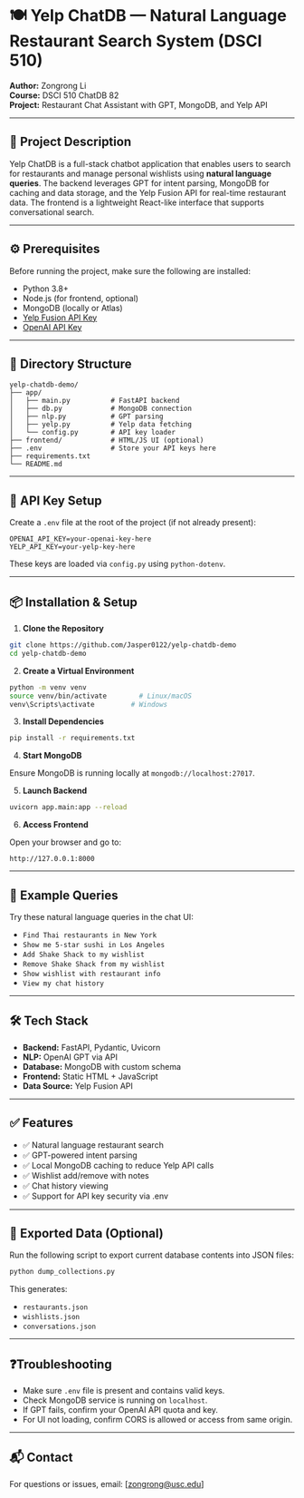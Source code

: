 # 🍽️ Yelp ChatDB — Natural Language Restaurant Search System (DSCI 510)

**Author:** Zongrong Li  
**Course:** DSCI 510 ChatDB 82  
**Project:** Restaurant Chat Assistant with GPT, MongoDB, and Yelp API  

---

## 📌 Project Description

Yelp ChatDB is a full-stack chatbot application that enables users to search for restaurants and manage personal wishlists using **natural language queries**. The backend leverages GPT for intent parsing, MongoDB for caching and data storage, and the Yelp Fusion API for real-time restaurant data. The frontend is a lightweight React-like interface that supports conversational search.

---

## ⚙️ Prerequisites

Before running the project, make sure the following are installed:

- Python 3.8+
- Node.js (for frontend, optional)
- MongoDB (locally or Atlas)
- [Yelp Fusion API Key](https://www.yelp.com/developers/v3/manage_app)
- [OpenAI API Key](https://platform.openai.com/account/api-keys)

---

## 📁 Directory Structure

```
yelp-chatdb-demo/
├── app/
│   ├── main.py          # FastAPI backend
│   ├── db.py            # MongoDB connection
│   ├── nlp.py           # GPT parsing
│   ├── yelp.py          # Yelp data fetching
│   └── config.py        # API key loader
├── frontend/            # HTML/JS UI (optional)
├── .env                 # Store your API keys here
├── requirements.txt
└── README.md
```

---

## 🔑 API Key Setup

Create a `.env` file at the root of the project (if not already present):

```
OPENAI_API_KEY=your-openai-key-here
YELP_API_KEY=your-yelp-key-here
```

These keys are loaded via `config.py` using `python-dotenv`.

---

## 📦 Installation & Setup

1. **Clone the Repository**

```bash
git clone https://github.com/Jasper0122/yelp-chatdb-demo
cd yelp-chatdb-demo
```

2. **Create a Virtual Environment**

```bash
python -m venv venv
source venv/bin/activate        # Linux/macOS
venv\Scripts\activate         # Windows
```

3. **Install Dependencies**

```bash
pip install -r requirements.txt
```

4. **Start MongoDB**

Ensure MongoDB is running locally at `mongodb://localhost:27017`.

5. **Launch Backend**

```bash
uvicorn app.main:app --reload
```

6. **Access Frontend**

Open your browser and go to:  
```
http://127.0.0.1:8000
```

---

## 💬 Example Queries

Try these natural language queries in the chat UI:

- `Find Thai restaurants in New York`
- `Show me 5-star sushi in Los Angeles`
- `Add Shake Shack to my wishlist`
- `Remove Shake Shack from my wishlist`
- `Show wishlist with restaurant info`
- `View my chat history`

---

## 🛠️ Tech Stack

- **Backend:** FastAPI, Pydantic, Uvicorn
- **NLP:** OpenAI GPT via API
- **Database:** MongoDB with custom schema
- **Frontend:** Static HTML + JavaScript
- **Data Source:** Yelp Fusion API

---

## ✅ Features

- ✅ Natural language restaurant search
- ✅ GPT-powered intent parsing
- ✅ Local MongoDB caching to reduce Yelp API calls
- ✅ Wishlist add/remove with notes
- ✅ Chat history viewing
- ✅ Support for API key security via .env

---

## 📂 Exported Data (Optional)

Run the following script to export current database contents into JSON files:

```bash
python dump_collections.py
```

This generates:

- `restaurants.json`
- `wishlists.json`
- `conversations.json`

---

## ❓Troubleshooting

- Make sure `.env` file is present and contains valid keys.
- Check MongoDB service is running on `localhost`.
- If GPT fails, confirm your OpenAI API quota and key.
- For UI not loading, confirm CORS is allowed or access from same origin.

---

## 📬 Contact

For questions or issues, email: [zongrong@usc.edu]